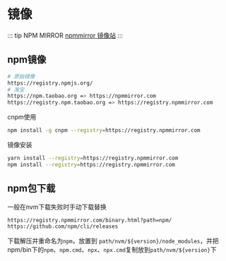 # 镜像
::: tip NPM MIRROR
[npmmirror 镜像站](https://npmmirror.com/)
:::
## npm镜像
```bash
# 原始镜像
https://registry.npmjs.org/
# 淘宝
https://npm.taobao.org => https://npmmirror.com
https://registry.npm.taobao.org => https://registry.npmmirror.com
```
cnpm使用
```bash
npm install -g cnpm --registry=https://registry.npmmirror.com
```

镜像安装
```bash
yarn install --registry=https://registry.npmmirror.com
npm install --registry=https://registry.npmmirror.com
```
## npm包下载
一般在nvm下载失败时手动下载替换
```bash
https://registry.npmmirror.com/binary.html?path=npm/
https://github.com/npm/cli/releases
```
下载解压并重命名为`npm`，放置到 `path/nvm/${version}/node_modules`，并把npm/bin下的`npm`、`npm.cmd`、`npx`、`npx.cmd`复制放到`path/nvm/${version}`下